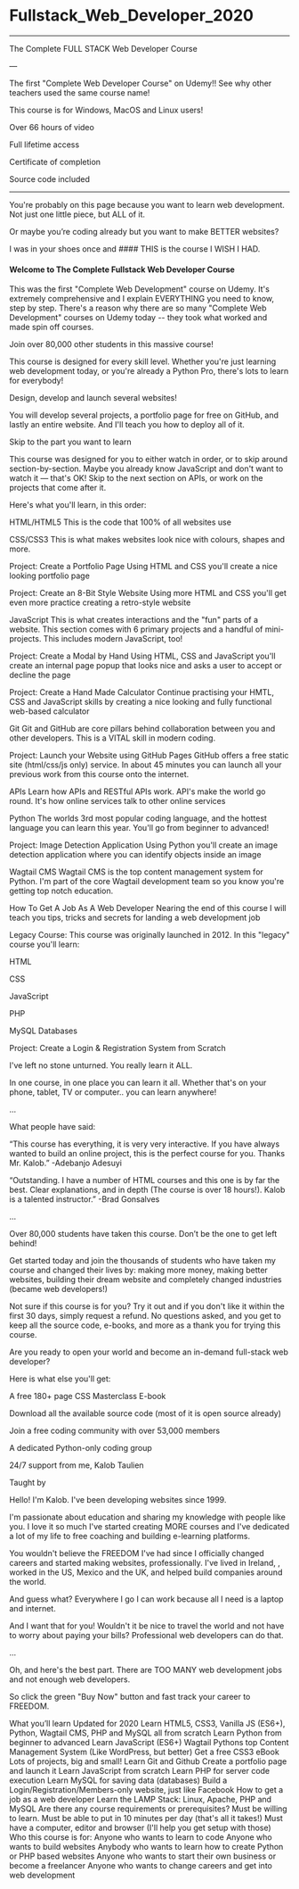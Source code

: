 # Fullstack_Web_Developer_2020

*** 

The Complete FULL STACK Web Developer Course

—

The first "Complete Web Developer Course" on Udemy!! See why other teachers used the same course name! 

This course is for Windows, MacOS and Linux users!

  Over 66 hours of video

  Full lifetime access

  Certificate of completion

  Source code included

***

You're probably on this page because you want to learn web development. Not just one little piece, but ALL of it. 

Or maybe you’re coding already but you want to make BETTER websites?

I was in your shoes once and #### THIS is the course I WISH I HAD. 

#### Welcome to The Complete Fullstack Web Developer Course

This was the first "Complete Web Development" course on Udemy. It's extremely comprehensive and I explain EVERYTHING you need to know, step by step. There's a reason why there are so many "Complete Web Development" courses on Udemy today -- they took what worked and made spin off courses.

Join over 80,000 other students in this massive course! 

This course is designed for every skill level. Whether you're just learning web development today, or you're already a Python Pro, there's lots to learn for everybody! 

Design, develop and launch several websites!

You will develop several projects, a portfolio page for free on GitHub, and lastly an entire website. And I'll teach you how to deploy all of it.

Skip to the part you want to learn

This course was designed for you to either watch in order, or to skip around section-by-section. Maybe you already know JavaScript and don't want to watch it — that's OK! Skip to the next section on APIs, or work on the projects that come after it.

Here's what you'll learn, in this order:

HTML/HTML5
This is the code that 100% of all websites use

CSS/CSS3
This is what makes websites look nice with colours, shapes and more.

Project: Create a Portfolio Page
Using HTML and CSS you'll create a nice looking portfolio page

Project: Create an 8-Bit Style Website
Using more HTML and CSS you'll get even more practice creating a retro-style website

JavaScript
This is what creates interactions and the "fun" parts of a website. This section comes with 6 primary projects and a handful of mini-projects. This includes modern JavaScript, too! 

Project: Create a Modal by Hand
Using HTML, CSS and JavaScript you'll create an internal page popup that looks nice and asks a user to accept or decline the page

Project: Create a Hand Made Calculator
Continue practising your HMTL, CSS and JavaScript skills by creating a nice looking and fully functional web-based calculator

Git
Git and GitHub are core pillars behind collaboration between you and other developers. This is a VITAL skill in modern coding.

Project: Launch your Website using GitHub Pages
GitHub offers a free static site (html/css/js only) service. In about 45 minutes you can launch all your previous work from this course onto the internet.

APIs
Learn how APIs and RESTful APIs work. API's make the world go round. It's how online services talk to other online services

Python
The worlds 3rd most popular coding language, and the hottest language you can learn this year. You'll go from beginner to advanced!

Project: Image Detection Application
Using Python you'll create an image detection application where you can identify objects inside an image

Wagtail CMS
Wagtail CMS is the top content management system for Python. I'm part of the core Wagtail development team so you know you're getting top notch education.

How To Get A Job As A Web Developer
Nearing the end of this course I will teach you tips, tricks and secrets for landing a web development job

Legacy Course:
This course was originally launched in 2012. In this "legacy" course you'll learn:

HTML

CSS

JavaScript

PHP 

MySQL Databases

Project: Create a Login & Registration System from Scratch

I've left no stone unturned. You really learn it ALL. 

In one course, in one place you can learn it all. Whether that's on your phone, tablet, TV or computer.. you can learn anywhere! 

...

What people have said:

“This course has everything, it is very very interactive. If you have always wanted to build an online project, this is the perfect course for you. Thanks Mr. Kalob.” -Adebanjo Adesuyi

“Outstanding. I have a number of HTML courses and this one is by far the best. Clear explanations, and in depth (The course is over 18 hours!). Kalob is a talented instructor.” -Brad Gonsalves

...

Over 80,000 students have taken this course. Don’t be the one to get left behind!

Get started today and join the thousands of students who have taken my course and changed their lives by: making more money, making better websites, building their dream website and completely changed industries (became web developers!)

Not sure if this course is for you? Try it out and if you don't like it within the first 30 days, simply request a refund. No questions asked, and you get to keep all the source code, e-books, and more as a thank you for trying this course.

Are you ready to open your world and become an in-demand full-stack web developer?

Here is what else you'll get:

A free 180+ page CSS Masterclass E-book

Download all the available source code (most of it is open source already)

Join a free coding community with over 53,000 members

A dedicated Python-only coding group

24/7 support from me, Kalob Taulien

Taught by

Hello! I'm Kalob. I've been developing websites since 1999.

I'm passionate about education and sharing my knowledge with people like you. I love it so much I've started creating MORE courses and I've dedicated a lot of my life to free coaching and building e-learning platforms. 

You wouldn't believe the FREEDOM I've had since I officially changed careers and started making websites, professionally. I've lived in Ireland, , worked in the US, Mexico and the UK, and helped build companies around the world.

And guess what? Everywhere I go I can work because all I need is a laptop and internet.

And I want that for you! Wouldn't it be nice to travel the world and not have to worry about paying your bills? Professional web developers can do that. 

...

Oh, and here's the best part. There are TOO MANY web development jobs and not enough web developers. 

So click the green "Buy Now" button and fast track your career to FREEDOM.

What you’ll learn
Updated for 2020
Learn HTML5, CSS3, Vanilla JS (ES6+), Python, Wagtail CMS, PHP and MySQL all from scratch
Learn Python from beginner to advanced
Learn JavaScript (ES6+)
Wagtail Pythons top Content Management System (Like WordPress, but better)
Get a free CSS3 eBook
Lots of projects, big and small!
Learn Git and Github
Create a portfolio page and launch it
Learn JavaScript from scratch
Learn PHP for server code execution
Learn MySQL for saving data (databases)
Build a Login/Registration/Members-only website, just like Facebook
How to get a job as a web developer
Learn the LAMP Stack: Linux, Apache, PHP and MySQL
Are there any course requirements or prerequisites?
Must be willing to learn.
Must be able to put in 10 minutes per day (that's all it takes!)
Must have a computer, editor and browser (I'll help you get setup with those)
Who this course is for:
Anyone who wants to learn to code
Anyone who wants to build websites
Anybody who wants to learn how to create Python or PHP based websites
Anyone who wants to start their own business or become a freelancer
Anyone who wants to change careers and get into web development

